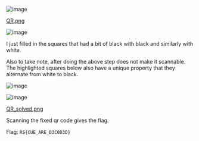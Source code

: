 ![image](https://user-images.githubusercontent.com/63996033/230645315-630eb190-ef45-49b2-ac1e-0f7e870a3ffc.png)

[QR.png](https://github.com/jeromepalayoor/RITSEC-CTF-2023/blob/main/Steganography/QR/QR.png)

![image](https://user-images.githubusercontent.com/63996033/230645405-c477b4dd-fbd7-471b-80ef-71bde640835b.png)

I just filled in the squares that had a bit of black with black and similarly with white. 

Also to take note, after doing the above step does not make it scannable. The highlighted squares below also have a unique property that they alternate from white to black.

![image](https://user-images.githubusercontent.com/63996033/230645647-726f3bf3-5fed-467e-a456-4f1dc4b8a6ff.png)

![image](https://user-images.githubusercontent.com/63996033/230645574-71a573ca-2c4a-4193-b769-bb251091755d.png)

[QR_solved.png](https://github.com/jeromepalayoor/RITSEC-CTF-2023/blob/main/Steganography/QR/QR_solved.png)

Scanning the fixed qr code gives the flag.

Flag: `RS{CUE_ARE_D3C0D3D}`
